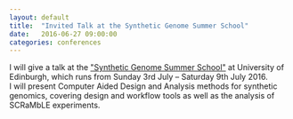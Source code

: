 ```yaml
---
layout: default
title:  "Invited Talk at the Synthetic Genome Summer School"
date:   2016-06-27 09:00:00
categories: conferences
---
```


I will give a talk at the ["Synthetic Genome Summer School"](https://syntheticgenomes.wordpress.com/) at University of
Edinburgh, which runs from Sunday 3rd July – Saturday 9th July 2016.  
I will present Computer Aided Design and Analysis methods for synthetic genomics,
covering design and workflow tools as well as the analysis of SCRaMbLE experiments.
